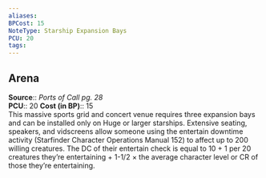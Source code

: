 ```yaml
---
aliases: 
BPCost: 15
NoteType: Starship Expansion Bays
PCU: 20
tags: 
---
```


## Arena

**Source**:: _Ports of Call pg. 28_  
**PCU**:: 20
**Cost (in BP)**:: 15  
This massive sports grid and concert venue requires three expansion bays and can be installed only on Huge or larger starships. Extensive seating, speakers, and vidscreens allow someone using the entertain downtime activity (Starfinder Character Operations Manual 152) to affect up to 200 willing creatures. The DC of their entertain check is equal to 10 + 1 per 20 creatures they’re entertaining + 1-1/2 × the average character level or CR of those they’re entertaining.
